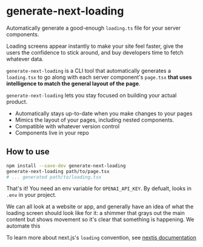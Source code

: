 # generate-next-loading
Automatically generate a good-enough `loading.ts` file for your server components.

Loading screens appear instantly to make your site feel faster, give the users the confidence to stick around, and buy developers time to fetch whatever data.

`generate-next-loading` is a CLI tool that automatically generates a `loading.tsx` to go along with each server component's `page.tsx` **that uses intelligence to match the general layout of the page**.

`generate-next-loading` lets you stay focused on building your actual product.
- Automatically stays up-to-date when you make changes to your pages
- Mimics the layout of your pages, including nested components.
- Compatible with whatever version control
- Components live in your repo

## How to use
```bash
npm install --save-dev generate-next-loading
generate-next-loading path/to/page.tsx
# ... generated path/to/loading.tsx
```
That's it! You need an env variable for `OPENAI_API_KEY`. By defualt, looks in `.env` in your project.

We can all look at a website or app, and generally have an idea of what the loading screen should look like for it: a shimmer that grays out the main content but shows movement so it's clear that something is happening. We automate this 

To learn more about next.js's `loading` convention, see [nextjs documentation](https://nextjs.org/docs/app/building-your-application/routing/loading-ui-and-streaming)